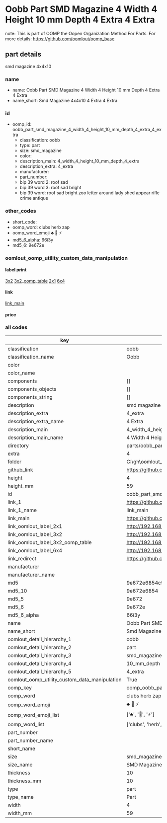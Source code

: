 # Oobb Part SMD Magazine 4 Width 4 Height 10 mm Depth 4 Extra 4 Extra  

note: This is part of OOMP the Oopen Organization Method For Parts. For more details: https://github.com/oomlout/oomp_base

##  part details
  



smd magazine 4x4x10



### name
* name: Oobb Part SMD Magazine 4 Width 4 Height 10 mm Depth 4 Extra 4 Extra
* name_short: Smd Magazine 4x4x10 4 Extra 4 Extra
### id
* oomp_id: oobb_part_smd_magazine_4_width_4_height_10_mm_depth_4_extra_4_extra
  * classification: oobb
  * type: part
  * size: smd_magazine
  * color: 
  * description_main: 4_width_4_height_10_mm_depth_4_extra
  * description_extra: 4_extra
  * manufacturer: 
  * part_number: 
  * bip 39 word 2: roof sad
  * bip 39 word 3: roof sad bright
  * bip 39 word: roof sad bright zoo letter around lady shed appear rifle crime antique

### other_codes
* short_code: 
* oomp_word: clubs herb zap
* oomp_word_emoji :clubs: :herb: :zap:
* md5_6_alpha: 66i3y
* md5_6: 9e672e






### oomlout_oomp_utility_custom_data_manipulation
#### label print
[3x2](http://192.168.1.245:1112/?label=oomp%2066i3y)
[3x2_oomp_table](http://192.168.1.108:1112/?label=oomp%2066i3y)
[2x1](http://192.168.1.242:1112/?label=oomp%2066i3y)
[6x4](http://192.168.1.55:1112/?label=oomp%2066i3y)    

#### link

[link_main](https://github.com/oomlout/oomlout_oobb_version_4_generated_parts/tree/main/navigation_oomp/oobb/part/smd_magazine/4_width_4_height_10_mm_depth_4_extra/4_extra/part)                              

#### price







### all codes 
| key | value |  
| --- | --- |  
| classification | oobb |  
| classification_name | Oobb |  
| color |  |  
| color_name |  |  
| components | [] |  
| components_objects | [] |  
| components_string | [] |  
| description | smd magazine 4x4x10 |  
| description_extra | 4_extra |  
| description_extra_name | 4 Extra |  
| description_main | 4_width_4_height_10_mm_depth_4_extra |  
| description_main_name | 4 Width 4 Height 10 mm Depth 4 Extra |  
| directory | parts/oobb_part_smd_magazine_4_width_4_height_10_mm_depth_4_extra_4_extra |  
| extra | 4 |  
| folder | C:\gh\oomlout_oobb_version_4_generated_parts\parts\oobb_part_smd_magazine_4_width_4_height_10_mm_depth_4_extra_4_extra |  
| github_link | https://github.com/oomlout/oomlout_oomp_part_src/tree/main/parts/oobb_part_smd_magazine_4_width_4_height_10_mm_depth_4_extra_4_extra |  
| height | 4 |  
| height_mm | 59 |  
| id | oobb_part_smd_magazine_4_width_4_height_10_mm_depth_4_extra_4_extra |  
| link_1 | https://github.com/oomlout/oomlout_oobb_version_4_generated_parts/tree/main/navigation_oomp/oobb/part/smd_magazine/4_width_4_height_10_mm_depth_4_extra/4_extra/part |  
| link_1_name | link_main |  
| link_main | https://github.com/oomlout/oomlout_oobb_version_4_generated_parts/tree/main/navigation_oomp/oobb/part/smd_magazine/4_width_4_height_10_mm_depth_4_extra/4_extra/part |  
| link_oomlout_label_2x1 | http://192.168.1.242:1112/?label=oomp%2066i3y |  
| link_oomlout_label_3x2 | http://192.168.1.245:1112/?label=oomp%2066i3y |  
| link_oomlout_label_3x2_oomp_table | http://192.168.1.108:1112/?label=oomp%2066i3y |  
| link_oomlout_label_6x4 | http://192.168.1.55:1112/?label=oomp%2066i3y |  
| link_redirect | https://github.com/oomlout/oomlout_oobb_version_4_generated_parts/tree/main/parts/oobb_smd_magazine_04_04_10_nm_8_mm_tape_width_4_mm_tape_thickness_ex_4 |  
| manufacturer |  |  
| manufacturer_name |  |  
| md5 | 9e672e6854c54f9030c04ffe382f6ddd |  
| md5_10 | 9e672e6854 |  
| md5_5 | 9e672 |  
| md5_6 | 9e672e |  
| md5_6_alpha | 66i3y |  
| name | Oobb Part SMD Magazine 4 Width 4 Height 10 mm Depth 4 Extra 4 Extra |  
| name_short | Smd Magazine 4x4x10 4 Extra 4 Extra |  
| oomlout_detail_hierarchy_1 | oobb |  
| oomlout_detail_hierarchy_2 | part |  
| oomlout_detail_hierarchy_3 | smd_magazine |  
| oomlout_detail_hierarchy_4 | 10_mm_depth |  
| oomlout_detail_hierarchy_5 | 4_extra |  
| oomlout_oomp_utility_custom_data_manipulation | True |  
| oomp_key | oomp_oobb_part_smd_magazine_4_width_4_height_10_mm_depth_4_extra_4_extra |  
| oomp_word | clubs herb zap |  
| oomp_word_emoji | :clubs: :herb: :zap: |  
| oomp_word_emoji_list | [':clubs:', ':herb:', ':zap:'] |  
| oomp_word_list | ['clubs', 'herb', 'zap'] |  
| part_number |  |  
| part_number_name |  |  
| short_name |  |  
| size | smd_magazine |  
| size_name | SMD Magazine |  
| thickness | 10 |  
| thickness_mm | 10 |  
| type | part |  
| type_name | Part |  
| width | 4 |  
| width_mm | 59 |  
